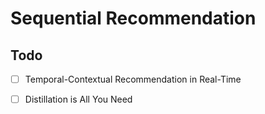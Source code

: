 # Sequential Recommendation	



## Todo

- [ ] Temporal-Contextual Recommendation in Real-Time
- [ ] Distillation is All You Need

